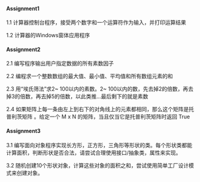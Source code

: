 #### Assignment1

1.1 计算器控制台程序，接受两个数字和一个运算符作为输入，并打印运算结果

1.2 计算器的Windows窗体应用程序

#### Assignment2

2.1 编写程序输出用户指定数据的所有素数因子

2.2 编程求一个整数数组的最大值、最小值、平均值和所有数组元素的和

2.3 用“埃氏筛法”求2~ 100以内的素数。2~ 100以内的数，先去掉2的倍数，再去掉3的倍数，再去掉5的倍数，以此类推...最后剩下的就是素数

2.4 如果矩阵上每一条由左上到右下的对角线上的元素都相同，那么这个矩阵是托普利茨矩阵 。给定一个 M x N 的矩阵，当且仅当它是托普利茨矩阵时返回 True

#### Assignment3

3.1 编写面向对象程序实现长方形，正方形，三角形等形状的类。每个形状类都能计算面积，判断形状是否合法，请尝试合理使用接口/抽象类，属性来实现。

3.2 随机创建10个形状对象，计算这些对象的面积之和，尝试使用简单工厂设计模式来创建对象。

